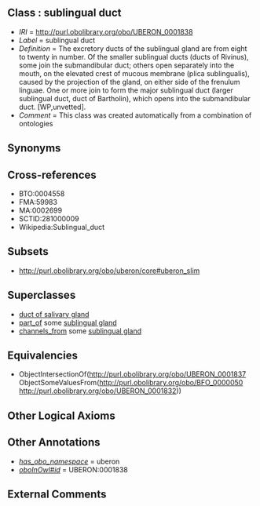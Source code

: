 
## Class : sublingual duct

 * *IRI* = http://purl.obolibrary.org/obo/UBERON_0001838
 * *Label* = sublingual duct
 * *Definition* = The excretory ducts of the sublingual gland are from eight to twenty in number. Of the smaller sublingual ducts (ducts of Rivinus), some join the submandibular duct; others open separately into the mouth, on the elevated crest of mucous membrane (plica sublingualis), caused by the projection of the gland, on either side of the frenulum linguae. One or more join to form the major sublingual duct (larger sublingual duct, duct of Bartholin), which opens into the submandibular duct. [WP,unvetted].
 * *Comment* = This class was created automatically from a combination of ontologies

## Synonyms


## Cross-references

 * BTO:0004558
 * FMA:59983
 * MA:0002699
 * SCTID:281000009
 * Wikipedia:Sublingual_duct

## Subsets

 * http://purl.obolibrary.org/obo/uberon/core#uberon_slim

## Superclasses

 * [duct of salivary gland](../../UBERON/37/UBERON_0001837.md)
 * [part_of](../../BFO/50/BFO_0000050.md) some [sublingual gland](../../UBERON/32/UBERON_0001832.md)
 * [channels_from](../../core#channels/om/core#channels_from.md) some [sublingual gland](../../UBERON/32/UBERON_0001832.md)

## Equivalencies

 * ObjectIntersectionOf(<http://purl.obolibrary.org/obo/UBERON_0001837> ObjectSomeValuesFrom(<http://purl.obolibrary.org/obo/BFO_0000050> <http://purl.obolibrary.org/obo/UBERON_0001832>))

## Other Logical Axioms


## Other Annotations

 * *[has_obo_namespace](../../ce/oboInOwl#hasOBONamespace.md)* = uberon
 * *[oboInOwl#id](../../id/oboInOwl#id.md)* = UBERON:0001838

## External Comments

